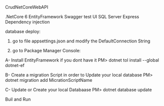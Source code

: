 CrudNetCoreWebAPI

.NetCore 6
EntityFramework
Swagger test UI
SQL Server Express
Dependency injection

database deploy:

1) go to file appsettings.json and modify the DefaultConnection String

2) go to Package Manager Console:

A- Install EntityFramework if you dont have it
PM> dotnet tol install --global dotnet-ef

B- Create a migration Script in order to Update your local database
PM> dotnet migration add MicrationScriptName

C- Update or Create your local Databaase
PM> dotnet database update

Buil and Run
